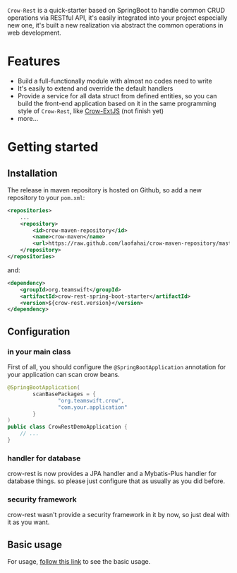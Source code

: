 `Crow-Rest` is a quick-starter based on SpringBoot to handle common CRUD operations via RESTful API, it's easily integrated into your project especially new one, it's built a new realization via abstract the common operations in web development.

# Features
* Build a full-functionally module with almost no codes need to write
* It's easily to extend and override the default handlers
* Provide a service for all data struct from defined entities, so you can build the front-end application based on it in the same programming style of `Crow-Rest`, like [Crow-ExtJS](https://github.com/laofahai/crow-extjs) (not finish yet)
* more...

# Getting started
## Installation
The release in maven repository is hosted on Github, so add a new repository to your `pom.xml`:
```xml
<repositories>
    ...
    <repository>
        <id>crow-maven-repository</id>
        <name>crow-maven</name>
        <url>https://raw.github.com/laofahai/crow-maven-repository/master/</url>
    </repository>
</repositories>
```
and:
```xml
<dependency>
    <groupId>org.teamswift</groupId>
    <artifactId>crow-rest-spring-boot-starter</artifactId>
    <version>${crow-rest.version}</version>
</dependency>
```

## Configuration
### in your main class
First of all, you should configure the `@SpringBootApplication` annotation for your application can scan crow beans.
```java
@SpringBootApplication(
        scanBasePackages = {
                "org.teamswift.crow",
                "com.your.application"
        }
)
public class CrowRestDemoApplication {
    // ...
}
```

### handler for database
crow-rest is now provides a JPA handler and a Mybatis-Plus handler for database things. 
so please just configure that as usually as you did before.

### security framework
crow-rest wasn't provide a security framework in it by now, so just deal with it as you want.

## Basic usage
For usage, [follow this link](./docs/BasicUsage.md) to see the basic usage.

